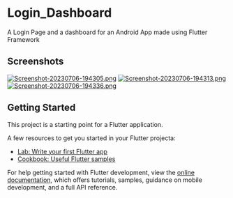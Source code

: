 # Login_Dashboard

A Login Page and a dashboard for an Android App made using Flutter Framework

## Screenshots

[![Screenshot-20230706-194305.png](https://i.postimg.cc/4xPf3Fvn/Screenshot-20230706-194305.png)](https://postimg.cc/v41FqhNd)
[![Screenshot-20230706-194313.png](https://i.postimg.cc/YCMFVZqS/Screenshot-20230706-194313.png)](https://postimg.cc/QHYVK67L)
[![Screenshot-20230706-194336.png](https://i.postimg.cc/9XT5gNnK/Screenshot-20230706-194336.png)](https://postimg.cc/py26pkxJ)

## Getting Started

This project is a starting point for a Flutter application.

A few resources to get you started in your Flutter projecta:

- [Lab: Write your first Flutter app](https://docs.flutter.dev/get-started/codelab)
- [Cookbook: Useful Flutter samples](https://docs.flutter.dev/cookbook)

For help getting started with Flutter development, view the
[online documentation](https://docs.flutter.dev/), which offers tutorials,
samples, guidance on mobile development, and a full API reference.
